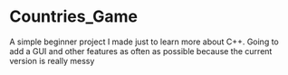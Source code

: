 # Countries_Game
A simple beginner project I made just to learn more about C++. Going to add a GUI and other features as often as possible because the current version is really messy
